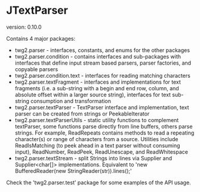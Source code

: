 JTextParser
==============
version: 0.10.0

Contains 4 major packages:
* twg2.parser - interfaces, constants, and enums for the other packages
* twg2.parser.condition - contains interfaces and sub-packages with interfaces that define input stream based parsers, parser factories, and copyable parsers
* twg2.parser.condition.text - interfaces for reading matching characters
* twg2.parser.textFragment - interfaces and implementations for text fragments (i.e. a sub-string with a begin and end row, column, and absolute offset within a larger source string), interfaces for text sub-string consumption and transformation
* twg2.parser.textParser - TextParser interface and implementation, text parser can be created from strings or PeekableIterator
* twg2.parser.textParserUtils - static utility functions to complement textParser, some functions parse directly from line buffers, others parse strings. For example, ReadRepeats contains methods to read a repeating character(s) or range of characters from a source. Utilities include ReadIsMatching (to peek ahead in a text parser without consuming input), ReadNumber, ReadPeek, ReadUnescape, and ReadWhitespace
* twg2.parser.textStream - split Strings into lines via Supplier<String> and Supplier<char[]> implementations.  Equivalent to 'new BufferedReader(new StringReader(str)).lines();'

Check the 'twg2.parser.test' package for some examples of the API usage.